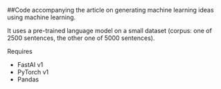 ##Code accompanying the article on generating machine learning ideas using machine learning.

It uses a pre-trained language model on a small dataset (corpus: one of 2500 sentences, the other one of 5000 sentences).

Requires
- FastAI v1
- PyTorch v1
- Pandas
